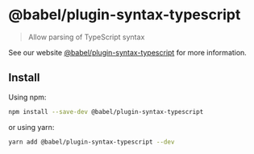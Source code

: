 # @babel/plugin-syntax-typescript

> Allow parsing of TypeScript syntax

See our website [@babel/plugin-syntax-typescript](https://babeljs.io/docs/babel-plugin-syntax-typescript) for more information.

## Install

Using npm:

```sh
npm install --save-dev @babel/plugin-syntax-typescript
```

or using yarn:

```sh
yarn add @babel/plugin-syntax-typescript --dev
```
